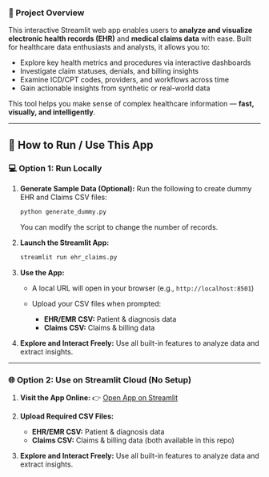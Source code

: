 ### 📄 Project Overview

This interactive Streamlit web app enables users to **analyze and visualize electronic health records (EHR)** and **medical claims data** with ease. Built for healthcare data enthusiasts and analysts, it allows you to:

* Explore key health metrics and procedures via interactive dashboards
* Investigate claim statuses, denials, and billing insights
* Examine ICD/CPT codes, providers, and workflows across time
* Gain actionable insights from synthetic or real-world data

This tool helps you make sense of complex healthcare information — **fast, visually, and intelligently**.

---

## 🚀 How to Run / Use This App

### 💻 Option 1: Run Locally

1. **Generate Sample Data (Optional):**
   Run the following to create dummy EHR and Claims CSV files:

   ```bash
   python generate_dummy.py
   ```

   You can modify the script to change the number of records.

2. **Launch the Streamlit App:**

   ```bash
   streamlit run ehr_claims.py
   ```

3. **Use the App:**

   * A local URL will open in your browser (e.g., `http://localhost:8501`)
   * Upload your CSV files when prompted:

     * **EHR/EMR CSV:** Patient & diagnosis data
     * **Claims CSV:** Claims & billing data

4. **Explore and Interact Freely:**
   Use all built-in features to analyze data and extract insights.

---

### 🌐 Option 2: Use on Streamlit Cloud (No Setup)

1. **Visit the App Online:**
   👉 [Open App on Streamlit](https://hr-healthcare-analytics-dashboard.streamlit.app/)

2. **Upload Required CSV Files:**

   * **EHR/EMR CSV:** Patient & diagnosis data
   * **Claims CSV:** Claims & billing data (both available in this repo)

3. **Explore and Interact Freely:**
   Use all built-in features to analyze data and extract insights.
